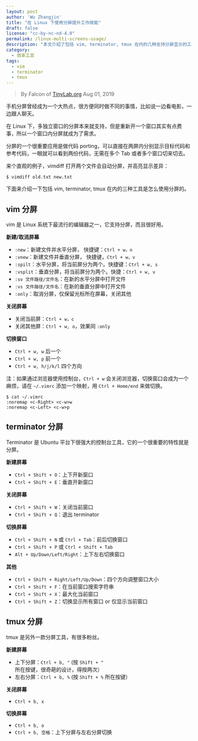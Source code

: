 ```yaml
---
layout: post
author: 'Wu Zhangjin'
title: "在 Linux 下使用分屏提升工作效能"
draft: false
license: "cc-by-nc-nd-4.0"
permalink: /linux-multi-screens-usage/
description: "本文介绍了包括 vim, terminator, tmux 在内的几种支持分屏显示的工具，分屏可以提升很多工作的效能，比如说比对代码。"
category:
  - 效率工具
tags:
  - vim
  - terminator
  - tmux
---
```


> By Falcon of [TinyLab.org][1]
> Aug 01, 2019


手机分屏曾经成为一个大热点，很方便同时做不同的事情，比如说一边看电影，一边跟人聊天。

在 Linux 下，多独立窗口的分屏本来就支持，但是重新开一个窗口其实有点费事，所以一个窗口内分屏就成为了需求。

分屏的一个很重要应用是做代码 porting，可以直接在两屏内分别显示目标代码和参考代码，一眼就可以看到两份代码，无需在多个 Tab 或者多个窗口切来切去。

来个直观的例子，vimdiff 打开两个文件会自动分屏，并高亮显示差异：

    $ vimdiff old.txt new.txt

下面来介绍一下包括 vim, terminator, tmux 在内的三种工具是怎么使用分屏的。

## vim 分屏

vim 是 Linux 系统下最流行的编辑器之一，它支持分屏，而且很好用。

**新建/取消屏幕**

* `:new`：新建文件并水平分屏， 快捷键：`Ctrl + w，n`
* `:vnew`：新建文件并垂直分屏， 快捷键，`Ctrl + w，v`
* `:spilt`：水平分屏，将当前屏分为两个。快捷键：`Ctrl + w, s`
* `:vsplit`：垂直分屏，将当前屏分为两个。快捷：`Ctrl + w, v`
* `:sv 文件路径/文件名`：在新的水平分屏中打开文件
* `:vs 文件路径/文件名`：在新的垂直分屏中打开文件
* `:only`：取消分屏，仅保留光标所在屏幕，关闭其他

**关闭屏幕**

* 关闭当前屏：`Ctrl + w，c`
* 关闭其他屏：`Ctrl + w, o`，效果同 `:only`

**切换窗口**

* `Ctrl + w, w` 后一个
* `Ctrl + w, p` 前一个
* `Ctrl + w, h/j/k/l` 四个方向

注：如果通过浏览器使用控制台，`Ctrl + w` 会关闭浏览器，切换窗口会成为一个麻烦，请在 `~/.vimrc` 添加一个映射，用 `Ctrl + Home/end` 来做切换。

    $ cat ~/.vimrc
    :noremap <c-Right> <c-w>w
    :noremap <c-Left> <c-w>p

## terminator 分屏

Terminator 是 Ubuntu 平台下很强大的控制台工具，它的一个很重要的特性就是分屏。

**新建屏幕**

* `Ctrl + Shift + O`：上下开新窗口
* `Ctrl + Shift + E`：垂直开新窗口

**关闭屏幕**

* `Ctrl + Shift + W`：关闭当前窗口
* `Ctrl + Shift + Q`：退出 terminator

**切换屏幕**

* `Ctrl + Shift + N` 或 `Ctrl + Tab`：前后切换窗口
* `Ctrl + Shift + P` 或 `Ctrl + Shift + Tab`
* `Alt + Up/Down/Left/Right`：上下左右切换窗口

**其他**

* `Ctrl + Shift + Right/Left/Up/Down`：四个方向调整窗口大小
* `Ctrl + Shift + F`：在当前窗口搜索字符串
* `Ctrl + Shift + X`：最大化当前窗口
* `Ctrl + Shift + Z`：切换显示所有窗口 or 仅显示当前窗口

## tmux 分屏

tmux 是另外一款分屏工具，有很多粉丝。

**新建屏幕**

* 上下分屏：`Ctrl + b, "` (按 `Shift + "` 所在按键，很奇葩的设计，得按两次）
* 左右分屏：`Ctrl + b, %` (按 `Shift + %` 所在按键）

**关闭屏幕**

* `Ctrl + b, x`

**切换屏幕**

* `Ctrl + b, o`
* `Ctrl + b, 空格`：上下分屏与左右分屏切换

[1]: https://tinylab.org
